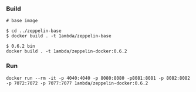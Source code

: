 ### Build

```
# base image

$ cd ../zeppelin-base
$ docker build . -t 1ambda/zeppelin-base
```

```
$ 0.6.2 bin
docker build . -t 1ambda/zeppelin-docker:0.6.2
```

### Run

```
docker run --rm -it -p 4040:4040 -p 8080:8080 -p8081:8081 -p 8082:8082 -p 7072:7072 -p 7077:7077 1ambda/zeppelin-docker:0.6.2
```

